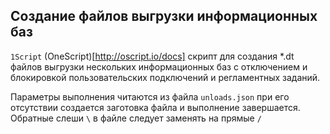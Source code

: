 ﻿Создание файлов выгрузки информационных баз
---------------------------

`1Script` (OneScript)[http://oscript.io/docs] скрипт для создания *.dt файлов выгрузки нескольких информационных баз c отключением и блокировкой пользовательских подключений и регламентных заданий.

Параметры выполнения читаются из файла `unloads.json` при его отсутствии создается заготовка файла и выполнение завершается. Обратные слеши `\` в файле следует заменять на прямые `/`
